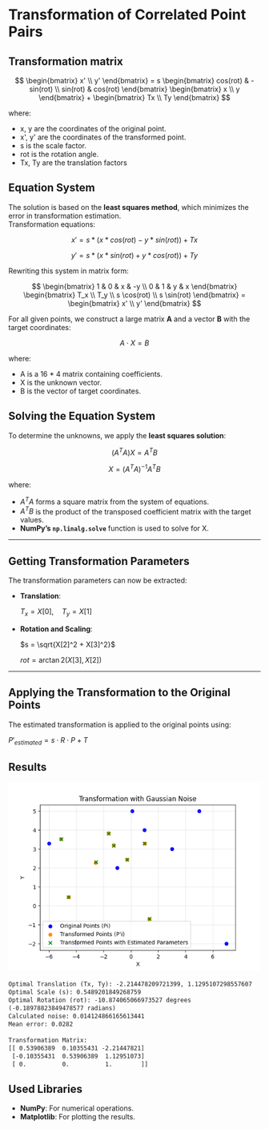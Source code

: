 # Transformation of Correlated Point Pairs

## Transformation matrix

$$
\begin{bmatrix}
x' \\
y'
\end{bmatrix}
 = s
\begin{bmatrix}
cos(rot) & -sin(rot) \\
sin(rot) & cos(rot)
\end{bmatrix}
\begin{bmatrix}
x \\
y
\end{bmatrix} + 
\begin{bmatrix}
Tx \\
Ty
\end{bmatrix}
$$

where:
- x, y are the coordinates of the original point.
- x', y' are the coordinates of the transformed point.
- s is the scale factor.
- rot is the rotation angle.
- Tx, Ty are the translation factors

## Equation System
The solution is based on the **least squares method**, which minimizes the error in transformation estimation. 
\
Transformation equations:

$$x' = s * (x * cos(rot) - y * sin(rot)) + Tx$$

$$y' = s * (x * sin(rot) + y * cos(rot)) + Ty$$

Rewriting this system in matrix form:

$$
\begin{bmatrix}
1 & 0 & x & -y \\
0 & 1 & y & x
\end{bmatrix}
\begin{bmatrix}
T_x \\
T_y \\
s \cos(rot) \\
s \sin(rot)
\end{bmatrix} =
\begin{bmatrix}
x' \\
y'
\end{bmatrix}
$$

For all given points, we construct a large matrix **A** and a vector **B** with the target coordinates:

$$A \cdot X = B$$

where:
- A is a 16 * 4  matrix containing coefficients.
- X is the unknown vector.
- B is the vector of target coordinates.

## Solving the Equation System

To determine the unknowns, we apply the **least squares solution**:

$$(A^T  A)  X = A^T  B$$

$$X = (A^T A)^{-1} A^T B$$

where:
- $A^T A$ forms a square matrix from the system of equations.
- $A^T B$ is the product of the transposed coefficient matrix with the target values.
- **NumPy’s `np.linalg.solve`** function is used to solve for X.

---

## Getting Transformation Parameters

The transformation parameters can now be extracted:

- **Translation**:

  $T_x = X[0], \quad T_y = X[1]$

- **Rotation and Scaling**:

  $s = \sqrt{X[2]^2 + X[3]^2}$

  $rot = \arctan2(X[3], X[2])$

---

## Applying the Transformation to the Original Points

The estimated transformation is applied to the original points using:

$P'_{estimated} = s \cdot R \cdot P + T$

## Results
![Transformation](transformation_plot.png)

```
Optimal Translation (Tx, Ty): -2.214478209721399, 1.1295107298557607
Optimal Scale (s): 0.5489201849268759
Optimal Rotation (rot): -10.874065066973527 degrees (-0.18978823849478577 radians)
Calculated noise: 0.014124866165613441
Mean error: 0.0282

Transformation Matrix:
[[ 0.53906389  0.10355431 -2.21447821]
 [-0.10355431  0.53906389  1.12951073]
 [ 0.          0.          1.        ]]
```

## Used Libraries
- **NumPy**: For numerical operations.
- **Matplotlib**: For plotting the results.